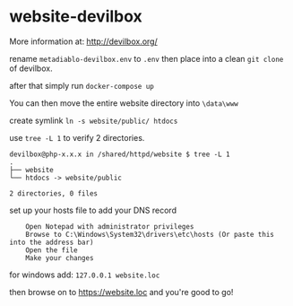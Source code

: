 # website-devilbox

More information at: http://devilbox.org/

rename `metadiablo-devilbox.env` to `.env` then place into a clean `git clone` of devilbox.

after that simply run `docker-compose up`

You can then move the entire website directory into `\data\www`

create symlink `ln -s website/public/ htdocs`

use `tree -L 1` to verify 2 directories.

```
devilbox@php-x.x.x in /shared/httpd/website $ tree -L 1
.
├── website
└── htdocs -> website/public

2 directories, 0 files
```

set up your hosts file to add your DNS record
```
    Open Notepad with administrator privileges
    Browse to C:\Windows\System32\drivers\etc\hosts (Or paste this into the address bar)
    Open the file
    Make your changes
```

for windows add: `127.0.0.1 website.loc`

then browse on to https://website.loc and you're good to go!